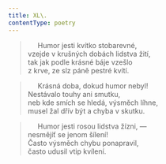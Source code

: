 ```yaml
---
title: XL\.
contentType: poetry
---
```


<section>

>      Humor jesti kvítko stobarevné,  
> vzejde v krušných dobách lidstva žití,  
> tak jak podle krásné báje vzešlo  
> z krve, ze slz páně pestré kvítí.

>      Krásná doba, dokud humor nebyl!  
> Nestávalo touhy ani smutku,  
> neb kde smích se hledá, výsměch líhne,  
> musel žal dřív být a chyba v skutku.

>      Humor jesti rosou lidstva žízni, —  
> nesmějíť se jenom šílení!  
> Často výsměch chybu ponapravil,  
> často udusil vtip kvílení.

</section>

